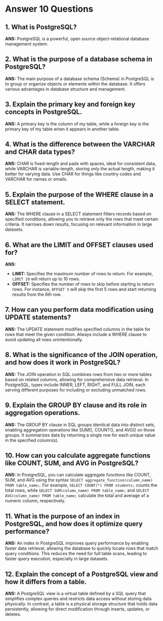 # Answer 10 Questions

## 1. What is PostgreSQL?
**ANS:** PostgreSQL is a powerful, open source object-relational database management system.

## 2. What is the purpose of a database schema in PostgreSQL?
**ANS:** The main purpose of a database schema (Schema) in PostgreSQL is to group or organize objects or elements within the database. It offers various advantages in database structure and management.

## 3. Explain the primary key and foreign key concepts in PostgreSQL.
**ANS:** A primary key is the column of my table, while a foreign key is the primary key of my table when it appears in another table.

## 4. What is the difference between the VARCHAR and CHAR data types?
**ANS:** CHAR is fixed-length and pads with spaces, ideal for consistent data, while VARCHAR is variable-length, storing only the actual length, making it better for varying data. Use CHAR for things like country codes and VARCHAR for names or emails.

## 5. Explain the purpose of the WHERE clause in a SELECT statement.
**ANS:** The WHERE clause in a SELECT statement filters records based on specified conditions, allowing you to retrieve only the rows that meet certain criteria. It narrows down results, focusing on relevant information in large datasets.

## 6. What are the LIMIT and OFFSET clauses used for?
**ANS:** 
- **LIMIT:** Specifies the maximum number of rows to return. For example, `LIMIT 10` will return up to 10 rows.
- **OFFSET:** Specifies the number of rows to skip before starting to return rows. For instance, `OFFSET 5` will skip the first 5 rows and start returning results from the 6th row.

## 7. How can you perform data modification using UPDATE statements?
**ANS:** The UPDATE statement modifies specified columns in the table for rows that meet the given condition. Always include a WHERE clause to avoid updating all rows unintentionally.

## 8. What is the significance of the JOIN operation, and how does it work in PostgreSQL?
**ANS:** The JOIN operation in SQL combines rows from two or more tables based on related columns, allowing for comprehensive data retrieval. In PostgreSQL, types include INNER, LEFT, RIGHT, and FULL JOIN, each serving different purposes for including or excluding unmatched rows.

## 9. Explain the GROUP BY clause and its role in aggregation operations.
**ANS:** The GROUP BY clause in SQL groups identical data into distinct sets, enabling aggregation operations like SUM(), COUNT(), and AVG() on those groups. It summarizes data by returning a single row for each unique value in the specified column(s).

## 10. How can you calculate aggregate functions like COUNT, SUM, and AVG in PostgreSQL?
**ANS:** In PostgreSQL, you can calculate aggregate functions like COUNT, SUM, and AVG using the syntax `SELECT aggregate_function(column_name) FROM table_name;`. For example, `SELECT COUNT(*) FROM students;` counts the total rows, while `SELECT SUM(column_name) FROM table_name;` and `SELECT AVG(column_name) FROM table_name;` calculate the total and average of a numeric column, respectively.

## 11. What is the purpose of an index in PostgreSQL, and how does it optimize query performance?
**ANS:** An index in PostgreSQL improves query performance by enabling faster data retrieval, allowing the database to quickly locate rows that match query conditions. This reduces the need for full table scans, leading to faster query execution, especially in large datasets.

## 12. Explain the concept of a PostgreSQL view and how it differs from a table.
**ANS:** A PostgreSQL view is a virtual table defined by a SQL query that simplifies complex queries and restricts data access without storing data physically. In contrast, a table is a physical storage structure that holds data persistently, allowing for direct modification through inserts, updates, or deletes.
